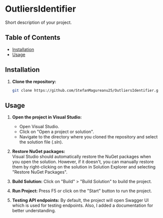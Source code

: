 # OutliersIdentifier

Short description of your project.

## Table of Contents

- [Installation](#installation)
- [Usage](#usage)

## Installation

1. **Clone the repository:**
   ```bash
   git clone https://github.com/StefanMagureanu25/OutliersIdentifier.git

 ## Usage

1. **Open the project in Visual Studio:**
	- Open Visual Studio.
	- Click on "Open a project or solution".
    - Navigate to the directory where you cloned the repository and select the solution file (.sln).
	
2. **Restore NuGet packages:**	
Visual Studio should automatically restore the NuGet packages when you open the solution. 
However, if it doesn't, you can manually restore them by right-clicking on the solution in Solution Explorer and selecting "Restore NuGet Packages".

3. **Build Solution:**
  Click on "Build" > "Build Solution" to build the project.

4. **Run Project:**
	Press F5 or click on the "Start" button to run the project.

5. **Testing API endpoints:**
	By default, the project will open Swagger UI which is used for testing endpoints. Also, I added a documentation for better understanding.